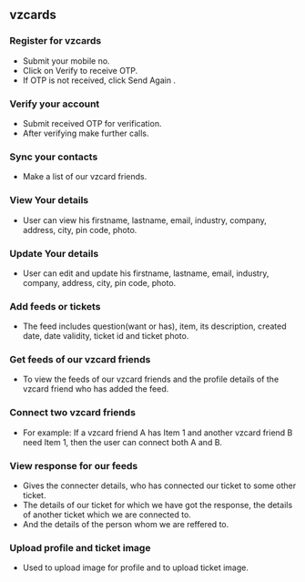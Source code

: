 ## vzcards 

### Register for vzcards
* Submit your mobile no. 
* Click on Verify to receive OTP.
* If OTP is not received, click Send Again .

### Verify your account 
* Submit received OTP for verification.
* After verifying make further calls. 

### Sync your contacts
* Make a list of our vzcard friends.

### View Your details 
* User can view his firstname, lastname, email, industry, company, address, city, pin code, photo.

### Update Your details 
* User can edit and update his firstname, lastname, email, industry, company, address, city, pin code, photo.

### Add feeds or tickets
* The feed includes question(want or has), item, its description, created date, date validity, ticket id and ticket photo. 

### Get feeds of our vzcard friends
* To view the feeds of our vzcard friends and the profile details of the vzcard friend who has added the feed.

### Connect two vzcard friends
* For example: If a vzcard friend A has Item 1 and another vzcard friend B need Item 1, then the user can connect both A and B. 

### View response for our feeds
* Gives the connecter details, who has connected our ticket to some other ticket. 
* The details of our ticket for which we have got the response, the details of another ticket which we are connected to. 
* And the details of the person whom we are reffered to.

### Upload profile and ticket image
* Used to upload image for profile and to upload ticket image.




